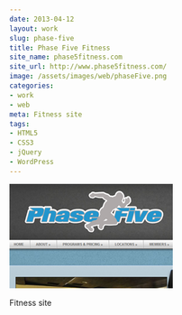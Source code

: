 ```yaml
---
date: 2013-04-12
layout: work
slug: phase-five
title: Phase Five Fitness
site_name: phase5fitness.com
site_url: http://www.phase5fitness.com/
image: /assets/images/web/phaseFive.png
categories:
- work
- web
meta: Fitness site
tags: 
- HTML5
- CSS3
- jQuery
- WordPress
---
```


![Phase Five Fitness](/assets/images/web/phaseFive.png)

Fitness site
